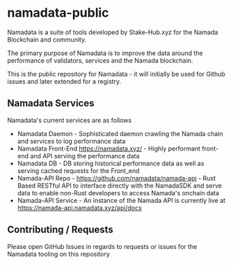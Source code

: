 # namadata-public
Namadata is a suite of tools developed by Stake-Hub.xyz for the Namada Blockchain and community. 

The primary purpose of Namadata is to improve the data around the performance of validators, services and the Namada blockchain. 

This is the public repository for Namadata - it will initially be used for Github issues and later extended for a registry. 

## Namadata Services 

Namadata's current services are as follows 
- Namadata Daemon - Sophisticated daemon crawling the Namada chain and services to log performance data
- Namadata Front-End https://namadata.xyz/ - Highly performant front-end and API serving the performance data 
- Namadata DB - DB storing historical performance data as well as serving cached requests for the Front_end
- Namada-API Repo - https://github.com/namadata/namada-api - Rust Based RESTful API to interface directly with the NamadaSDK and serve data to enable non-Rust developers to access Namada's onchain data
- Namada-API Service - An instance of the Namada API is currently live at https://namada-api.namadata.xyz/api/docs

## Contributing / Requests

Please open GitHub Issues in regards to requests or issues for the Namadata tooling on this repository
